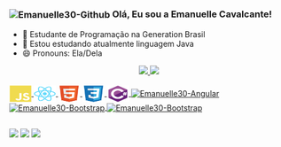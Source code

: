 ### <img align="center" alt="Emanuelle30-Github" height="30" width="40" src="https://cdn.jsdelivr.net/gh/devicons/devicon/icons/github/github-original.svg" /> Olá, Eu sou a Emanuelle Cavalcante!
          

- 🔭 Estudante de Programação na Generation Brasil
- 🌱 Estou estudando atualmente linguagem Java
- 😄 Pronouns: Ela/Dela

<div align="center">
<a href="https://github.com/Emanuelle30">
<img height="165em" src="https://github-readme-stats.vercel.app/api?username=Emanuelle30&show_icons=true&theme=tokyonight&include_all_commits=true&count_private=true"/>
<img height="150" src="https://github-readme-stats.vercel.app/api/top-langs/?username=Emanuelle30&layout=compact&langs_count=7&theme=tokyonight"/>
</div>
  
  <div style="display: inline_block"><br>
  <img align="center" alt="Emanuelle30-Js" height="30" width="40" src="https://raw.githubusercontent.com/devicons/devicon/master/icons/javascript/javascript-plain.svg">
  <img align="center" alt="Emanuelle30-React" height="30" width="40" src="https://raw.githubusercontent.com/devicons/devicon/master/icons/react/react-original.svg">
  <img align="center" alt="Emanuelle30-HTML" height="30" width="40" src="https://raw.githubusercontent.com/devicons/devicon/master/icons/html5/html5-original.svg">
  <img align="center" alt="Emanuelle30-CSS" height="30" width="40" src="https://raw.githubusercontent.com/devicons/devicon/master/icons/css3/css3-original.svg">
  <img align="center" alt="Emanuelle30-Csharp" height="30" width="40" src="https://raw.githubusercontent.com/devicons/devicon/master/icons/csharp/csharp-original.svg">
  <img align="center" alt="Emanuelle30-Angular" height="30" width="40" src="https://cdn.jsdelivr.net/gh/devicons/devicon/icons/angularjs/angularjs-original.svg" />
  <img align="center" alt="Emanuelle30-Bootstrap" height="30" width="40" src="https://cdn.jsdelivr.net/gh/devicons/devicon/icons/bootstrap/bootstrap-original.svg" />
  <img align="center" alt="Emanuelle30-Bootstrap" height="30" width="40" src="https://cdn.jsdelivr.net/gh/devicons/devicon/icons/java/java-original.svg" />
 </div>
  
  ##
  
  <div>
  <a href="Emanuelle#8814" target="_blank"><img src="https://img.shields.io/badge/Discord-7289DA?style=for-the-badge&logo=discord&logoColor=white" target="_blank"></a> 
  <a href = "mailto:emanuelle.cavalcante4@gmail.com"><img src=https://img.shields.io/badge/Gmail-D14836?style=for-the-badge&logo=gmail&logoColor=white target="_white"></a>
  <a href="https://www.linkedin.com/in/emanuelle-cavalcante-05353857/" target="_blank"><img src="https://img.shields.io/badge/-LinkedIn-%230077B5?style=for-the-badge&logo=linkedin&logoColor=white" target="_blank"></a> 
    
 
  
